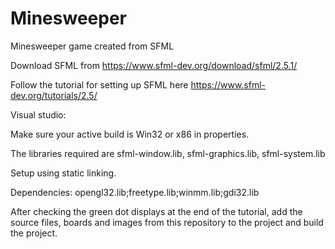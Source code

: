 # Minesweeper
Minesweeper game created from SFML

Download SFML from https://www.sfml-dev.org/download/sfml/2.5.1/

Follow the tutorial for setting up SFML here https://www.sfml-dev.org/tutorials/2.5/

Visual studio:

Make sure your active build is Win32 or x86 in properties.

The libraries required are sfml-window.lib, sfml-graphics.lib, sfml-system.lib 

Setup using static linking.

Dependencies: opengl32.lib;freetype.lib;winmm.lib;gdi32.lib

After checking the green dot displays at the end of the tutorial, add the source files, boards and images from this repository to the project and build the project.
